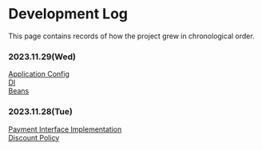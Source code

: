 # Development Log

This page contains records of how the project grew in chronological order.

### 2023.11.29(Wed)
[Application Config](development-log/2023-11-29/ApplicationConfig.md)</br>
[DI](development-log/2023-11-29/DI.md)</br>
[Beans](development-log/2023-11-29/Beans.md)</br>

### 2023.11.28(Tue)
[Payment Interface Implementation](development-log/2023-11-28/payment-interface.md)</br>
[Discount Policy](development-log/2023-11-28/discount-policy.md)</br>
